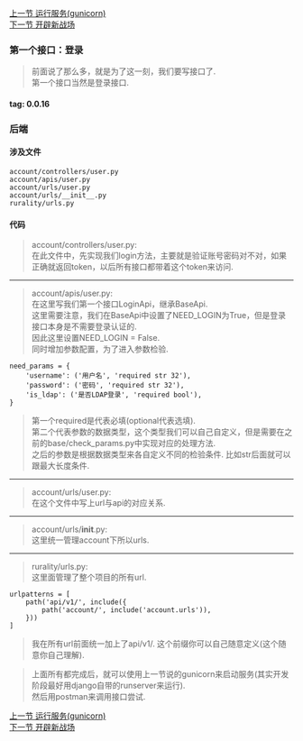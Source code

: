 [上一节 运行服务(gunicorn)](https://github.com/bxxfighting/rurality/blob/master/how/to/do/1/15.md)  
[下一节 开辟新战场](https://github.com/bxxfighting/rurality/blob/master/how/to/do/2/1.md)  

### 第一个接口：登录
> 前面说了那么多，就是为了这一刻，我们要写接口了.  
> 第一个接口当然是登录接口.  

#### tag: 0.0.16

### 后端

#### 涉及文件
```
account/controllers/user.py
account/apis/user.py
account/urls/user.py
account/urls/__init__.py
rurality/urls.py
```

#### 代码
> account/controllers/user.py:  
> 在此文件中，先实现我们login方法，主要就是验证账号密码对不对，如果正确就返回token，以后所有接口都带着这个token来访问.  

------
> account/apis/user.py:  
> 在这里写我们第一个接口LoginApi，继承BaseApi.  
> 这里需要注意，我们在BaseApi中设置了NEED_LOGIN为True，但是登录接口本身是不需要登录认证的.  
> 因此这里设置NEED_LOGIN = False.  
> 同时增加参数配置，为了进入参数检验.  
```
need_params = {
    'username': ('用户名', 'required str 32'),
    'password': ('密码', 'required str 32'),
    'is_ldap': ('是否LDAP登录', 'required bool'),
}
```
> 第一个required是代表必填(optional代表选填).  
> 第二个代表参数的数据类型，这个类型我们可以自己自定义，但是需要在之前的base/check_params.py中实现对应的处理方法.  
> 之后的参数是根据数据类型来各自定义不同的检验条件.  比如str后面就可以跟最大长度条件.  

------
> account/urls/user.py:  
> 在这个文件中写上url与api的对应关系.  

------
> account/urls/__init__.py:  
> 这里统一管理account下所以urls.  

------
> rurality/urls.py:  
> 这里面管理了整个项目的所有url.  
```
urlpatterns = [
    path('api/v1/', include({
        path('account/', include('account.urls')),
    }))
]
```
> 我在所有url前面统一加上了api/v1/.  这个前缀你可以自己随意定义(这个随意你自己理解).  

> 上面所有都完成后，就可以使用上一节说的gunicorn来启动服务(其实开发阶段最好用django自带的runserver来运行).  
> 然后用postman来调用接口尝试.  

[上一节 运行服务(gunicorn)](https://github.com/bxxfighting/rurality/blob/master/how/to/do/1/15.md)  
[下一节 开辟新战场](https://github.com/bxxfighting/rurality/blob/master/how/to/do/2/1.md)  
